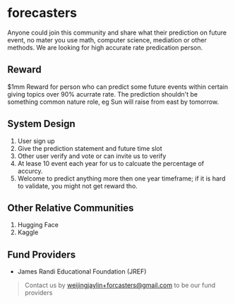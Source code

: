 # forecasters

Anyone could join this community and share what their prediction on future event, no mater you use math, computer science, mediation or other methods. 
We are looking for high accurate rate predication person.

## Reward

$1mm Reward for person who can predict some future events within certain giving topics over 90% acurrate rate.
The prediction shouldn't be something common nature role, eg Sun will raise from east by tomorrow.

## System Design

1. User sign up
2. Give the prediction statement and future time slot
3. Other user verify and vote or can invite us to verify
4. At lease 10 event each year for us to calcuate the percentage of accurcy.
5. Welcome to predict anything more then one year timeframe; if it is hard to validate, you might not get reward tho.

## Other Relative Communities

1. Hugging Face
2. Kaggle


## Fund Providers

* James Randi Educational Foundation (JREF)

> Contact us by weijingjaylin+forcasters@gmail.com to be our fund providers
